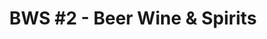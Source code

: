 ---
title: "BWS #2 - Beer Wine & Spirits"
url: /chicago/bws-2-beer-wine-und-spirits/
shop: Spirituosen
---